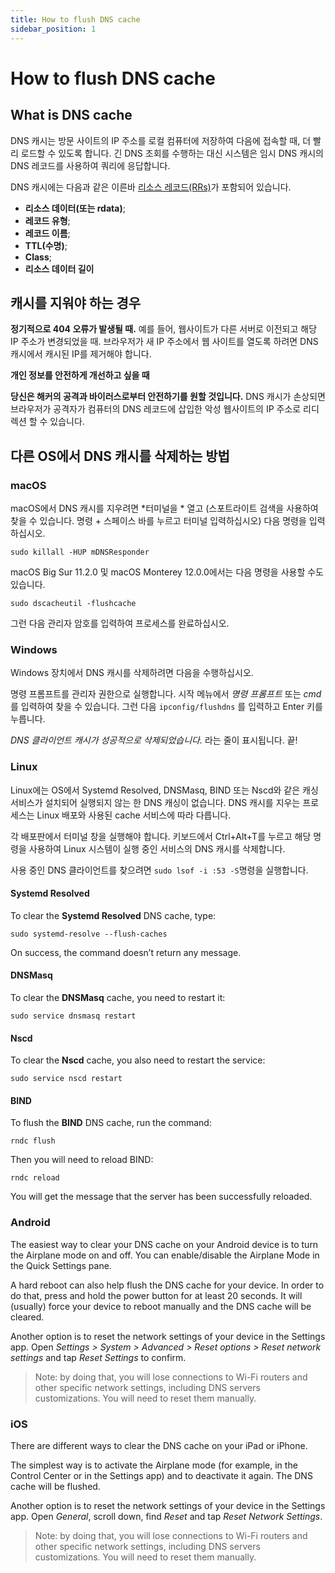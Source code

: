 ```yaml
---
title: How to flush DNS cache
sidebar_position: 1
---
```


# How to flush DNS cache

## What is DNS cache

DNS 캐시는 방문 사이트의 IP 주소를 로컬 컴퓨터에 저장하여 다음에 접속할 때, 더 빨리 로드할 수 있도록 합니다. 긴 DNS 조회를 수행하는 대신 시스템은 임시 DNS 캐시의 DNS 레코드를 사용하여 쿼리에 응답합니다.

DNS 캐시에는 다음과 같은 이른바 [리소스 레코드(RRs)](https://en.wikipedia.org/wiki/Domain_Name_System#Resource_records)가 포함되어 있습니다.

* **리소스 데이터(또는 rdata)**;
* **레코드 유형**;
* **레코드 이름**;
* **TTL(수명)**;
* **Class**;
* **리소스 데이터 길이**

## 캐시를 지워야 하는 경우

**정기적으로 404 오류가 발생될 때.** 예를 들어, 웹사이트가 다른 서버로 이전되고 해당 IP 주소가 변경되었을 때. 브라우저가 새 IP 주소에서 웹 사이트를 열도록 하려면 DNS 캐시에서 캐시된 IP를 제거해야 합니다.

**개인 정보를 안전하게 개선하고 싶을 때**

**당신은 해커의 공격과 바이러스로부터 안전하기를 원할 것입니다.** DNS 캐시가 손상되면 브라우저가 공격자가 컴퓨터의 DNS 레코드에 삽입한 악성 웹사이트의 IP 주소로 리디렉션 할 수 있습니다.

## 다른 OS에서 DNS 캐시를 삭제하는 방법

### macOS

macOS에서 DNS 캐시를 지우려면 *터미널을 * 열고 (스포트라이트 검색을 사용하여 찾을 수 있습니다. 명령 + 스페이스 바를 누르고 터미널 입력하십시오) 다음 명령을 입력하십시오.

`sudo killall -HUP mDNSResponder`

macOS Big Sur 11.2.0 및 macOS Monterey 12.0.0에서는 다음 명령을 사용할 수도 있습니다.

`sudo dscacheutil -flushcache`

그런 다음 관리자 암호를 입력하여 프로세스를 완료하십시오.

### Windows

Windows 장치에서 DNS 캐시를 삭제하려면 다음을 수행하십시오.

명령 프롬프트를 관리자 권한으로 실행합니다. 시작 메뉴에서 *명령 프롬프트* 또는 *cmd*를 입력하여 찾을 수 있습니다. 그런 다음 `ipconfig/flushdns` 를 입력하고 Enter 키를 누릅니다.

*DNS 클라이언트 캐시가 성공적으로 삭제되었습니다.* 라는 줄이 표시됩니다. 끝!

### Linux

Linux에는 OS에서 Systemd Resolved, DNSMasq, BIND 또는 Nscd와 같은 캐싱 서비스가 설치되어 실행되지 않는 한 DNS 캐싱이 없습니다. DNS 캐시를 지우는 프로세스는 Linux 배포와 사용된 cache 서비스에 따라 다릅니다.

각 배포판에서 터미널 창을 실행해야 합니다. 키보드에서 Ctrl+Alt+T를 누르고 해당 명령을 사용하여 Linux 시스템이 실행 중인 서비스의 DNS 캐시를 삭제합니다.

사용 중인 DNS 클라이언트를 찾으려면 `sudo lsof -i :53 -S`명령을 실행합니다.

#### Systemd Resolved

To clear the **Systemd Resolved** DNS cache, type:

`sudo systemd-resolve --flush-caches`

On success, the command doesn’t return any message.

#### DNSMasq

To clear the **DNSMasq** cache, you need to restart it:

`sudo service dnsmasq restart`

#### Nscd

To clear the **Nscd** cache, you also need to restart the service:

`sudo service nscd restart`

#### BIND

To flush the **BIND** DNS cache, run the command:

`rndc flush`

Then you will need to reload BIND:

`rndc reload`

You will get the message that the server has been successfully reloaded.

### Android

The easiest way to clear your DNS cache on your Android device is to turn the Airplane mode on and off. You can enable/disable the Airplane Mode in the Quick Settings pane.

A hard reboot can also help flush the DNS cache for your device. In order to do that, press and hold the power button for at least 20 seconds. It will (usually) force your device to reboot manually and the DNS cache will be cleared.

Another option is to reset the network settings of your device in the Settings app. Open *Settings > System > Advanced > Reset options > Reset network settings* and tap *Reset Settings* to confirm.

> Note: by doing that, you will lose connections to Wi-Fi routers and other specific network settings, including DNS servers customizations. You will need to reset them manually.

### iOS

There are different ways to clear the DNS cache on your iPad or iPhone.

The simplest way is to activate the Airplane mode (for example, in the Control Center or in the Settings app) and to deactivate it again. The DNS cache will be flushed.

Another option is to reset the network settings of your device in the Settings app. Open *General*, scroll down, find *Reset* and tap *Reset Network Settings*.

> Note: by doing that, you will lose connections to Wi-Fi routers and other specific network settings, including DNS servers customizations. You will need to reset them manually.